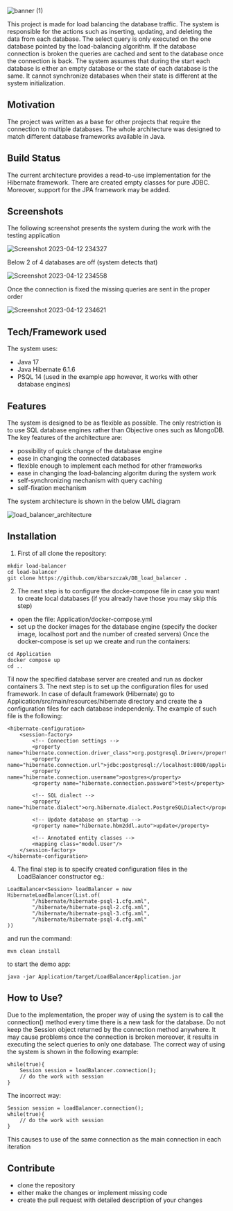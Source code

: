 ![banner (1)](https://user-images.githubusercontent.com/72699445/231595290-94018ac1-8312-4df4-a3df-379093ffc0f4.png)

This project is made for load balancing the database traffic. The system is responsible for the actions such as inserting, updating, and deleting the data from each database. The select query is only executed on the one database pointed by the load-balancing algorithm. If the database connection is broken the queries are cached and sent to the database once the connection is back. The system assumes that during the start each database is either an empty database or the state of each database is the same. It cannot synchronize databases when their state is different at the system initialization.

## Motivation

The project was written as a base for other projects that require the connection to multiple databases. The whole architecture was designed to match different database frameworks available in Java.

## Build Status

The current architecture provides a read-to-use implementation for the Hibernate framework. There are created empty classes for pure JDBC. Moreover, support for the JPA framework may be added.

## Screenshots

The following screenshot presents the system during the work with the testing application

![Screenshot 2023-04-12 234327](https://user-images.githubusercontent.com/72699445/231592722-e191644b-646b-46a4-b9d1-779ab62a6b4a.png)

Below 2 of 4 databases are off (system detects that)

![Screenshot 2023-04-12 234558](https://user-images.githubusercontent.com/72699445/231593126-a2c087d4-077c-4e1f-b3c9-7e0eb4a681b9.png)

Once the connection is fixed the missing queries are sent in the proper order

![Screenshot 2023-04-12 234621](https://user-images.githubusercontent.com/72699445/231593294-d0a58f69-c22c-48a2-b9d3-88ce1a86ce7e.png)

## Tech/Framework used

The system uses:
- Java 17
- Java Hibernate 6.1.6
- PSQL 14 (used in the example app however, it works with other database engines)

## Features

The system is designed to be as flexible as possible. The only restriction is to use SQL database engines rather than Objective ones such as MongoDB. The key features of the architecture are:
- possibility of quick change of the database engine
- ease in changing the connected databases
- flexible enough to implement each method for other frameworks
- ease in changing the load-balancing algoritm during the system work
- self-synchronizing mechanism with query caching
- self-fixation mechanism

The system architecture is shown in the below UML diagram

![load_balancer_architecture](https://user-images.githubusercontent.com/72699445/231595117-bca746a4-8a0b-4b38-bbb6-68480f7a42ff.png)

## Installation

1. First of all clone the repository:
```
mkdir load-balancer
cd load-balancer
git clone https://github.com/kbarszczak/DB_load_balancer .
```
2. The next step is to configure the docke-compose file in case you want to create local databases (if you already have those you may skip this step)
- open the file: Application/docker-compose.yml
- set up the docker images for the database engine (specify the docker image, localhost port and the number of created servers)
Once the docker-compose is set up we create and run the containers:
```
cd Application
docker compose up
cd ..
```
Til now the specified database server are created and run as docker containers
3. The next step is to set up the configuration files for used framework. In case of default framework (Hibernate) go to Application/src/main/resources/hibernate directory and create the a configuration files for each database independenly. The example of such file is the following:
```
<hibernate-configuration>
    <session-factory>
        <!-- Connection settings -->
        <property name="hibernate.connection.driver_class">org.postgresql.Driver</property>
        <property name="hibernate.connection.url">jdbc:postgresql://localhost:8080/application</property>
        <property name="hibernate.connection.username">postgres</property>
        <property name="hibernate.connection.password">test</property>

        <!-- SQL dialect -->
        <property name="hibernate.dialect">org.hibernate.dialect.PostgreSQLDialect</property>

        <!-- Update database on startup -->
        <property name="hibernate.hbm2ddl.auto">update</property>

        <!-- Annotated entity classes -->
        <mapping class="model.User"/>
    </session-factory>
</hibernate-configuration>
```
4. The final step is to specify created configuration files in the LoadBalancer constructor eg.:
```
LoadBalancer<Session> loadBalancer = new HibernateLoadBalancer(List.of(
        "/hibernate/hibernate-psql-1.cfg.xml",
        "/hibernate/hibernate-psql-2.cfg.xml",
        "/hibernate/hibernate-psql-3.cfg.xml",
        "/hibernate/hibernate-psql-4.cfg.xml"
))
```
and run the command:
```
mvn clean install
```
to start the demo app:
```
java -jar Application/target/LoadBalancerApplication.jar
```

## How to Use?

Due to the implementation, the proper way of using the system is to call the connection() method every time there is a new task for the database. Do not keep the Session object returned by the connection method anywhere. It may cause problems once the connection is broken moreover, it results in executing the select queries to only one database. The correct way of using the system is shown in the following example:
```
while(true){
    Session session = loadBalancer.connection();
    // do the work with session
}
```
The incorrect way:
```
Session session = loadBalancer.connection();
while(true){
    // do the work with session
}
```
This causes to use of the same connection as the main connection in each iteration

## Contribute
- clone the repository
- either make the changes or implement missing code
- create the pull request with detailed description of your changes
